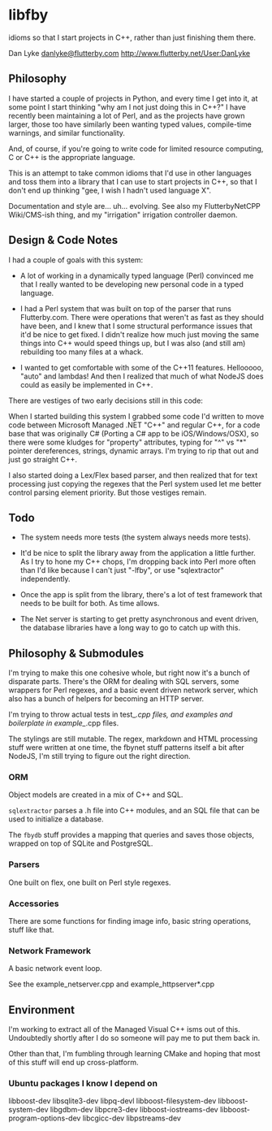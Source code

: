 # libfby

idioms so that I start projects in C++, rather than just finishing
them there.

Dan Lyke
danlyke@flutterby.com
http://www.flutterby.net/User:DanLyke

## Philosophy

I have started a couple of projects in Python, and every time I get
into it, at some point I start thinking "why am I not just doing this
in C++?" I have recently been maintaining a lot of Perl, and as the
projects have grown larger, those too have similarly been wanting
typed values, compile-time warnings, and similar functionality.

And, of course, if you're going to write code for limited resource
computing, C or C++ is the appropriate language.

This is an attempt to take common idioms that I'd use in other
languages and toss them into a library that I can use to start
projects in C++, so that I don't end up thinking "gee, I wish I hadn't
used language X".

Documentation and style are... uh... evolving. See also my
FlutterbyNetCPP Wiki/CMS-ish thing, and my "irrigation" irrigation
controller daemon.

## Design & Code Notes

I had a couple of goals with this system:

* A lot of working in a dynamically typed language (Perl) convinced me
  that I really wanted to be developing new personal code in a typed
  language.

* I had a Perl system that was built on top of the parser that
  runs Flutterby.com. There were operations that weren't as fast as
  they should have been, and I knew that I some structural performance
  issues that it'd be nice to get fixed. I didn't realize how much
  just moving the same things into C++ would speed things up, but I
  was also (and still am) rebuilding too many files at a whack.

* I wanted to get comfortable with some of the C++11
  features. Hellooooo, "auto" and lambdas! And then I realized that
  much of what NodeJS does could as easily be implemented in C++.

There are vestiges of two early decisions still in this code:

When I started building this system I grabbed some code I'd written to
move code between Microsoft Managed .NET "C++" and regular C++, for a
code base that was originally C# (Porting a C# app to be
iOS/Windows/OSX), so there were some kludges for "property"
attributes, typing for "^" vs "*" pointer dereferences, strings,
dynamic arrays. I'm trying to rip that out and just go straight C++.

I also started doing a Lex/Flex based parser, and then realized that
for text processing just copying the regexes that the Perl system used
let me better control parsing element priority. But those vestiges
remain.

## Todo

* The system needs more tests (the system always needs more tests).

* It'd be nice to split the library away from the application a little
  further. As I try to hone my C++ chops, I'm dropping back into Perl
  more often than I'd like because I can't just "-lfby", or use
  "sqlextractor" independently.

* Once the app is split from the library, there's a lot of test
  framework that needs to be built for both. As time allows.

* The Net server is starting to get pretty asynchronous and event
  driven, the database libraries have a long way to go to catch up
  with this.

## Philosophy & Submodules

I'm trying to make this one cohesive whole, but right now it's a bunch
of disparate parts. There's the ORM for dealing with SQL servers, some
wrappers for Perl regexes, and a basic event driven network server,
which also has a bunch of helpers for becoming an HTTP server.

I'm trying to throw actual tests in test_*.cpp files, and examples and
boilerplate in example_*.cpp files.

The stylings are still mutable. The regex, markdown and HTML
processing stuff were written at one time, the fbynet stuff patterns
itself a bit after NodeJS, I'm still trying to figure out the right
direction.

### ORM

Object models are created in a mix of C++ and SQL.

`sqlextractor` parses a .h file into C++ modules, and an SQL file that
can be used to initialize a database.

The `fbydb` stuff provides a mapping that queries and saves those
objects, wrapped on top of SQLite and PostgreSQL.

### Parsers

One built on flex, one built on Perl style regexes.

### Accessories

There are some functions for finding image info, basic string
operations, stuff like that.


### Network Framework

A basic network event loop.

See the example_netserver.cpp and example_httpserver*.cpp

## Environment

I'm working to extract all of the Managed Visual C++ isms out of
this. Undoubtedly shortly after I do so someone will pay me to put
them back in.

Other than that, I'm fumbling through learning CMake and hoping that
most of this stuff will end up cross-platform.

### Ubuntu packages I know I depend on

libboost-dev libsqlite3-dev libpq-devl libboost-filesystem-dev
libboost-system-dev libgdbm-dev libpcre3-dev libboost-iostreams-dev
libboost-program-options-dev libcgicc-dev libpstreams-dev
